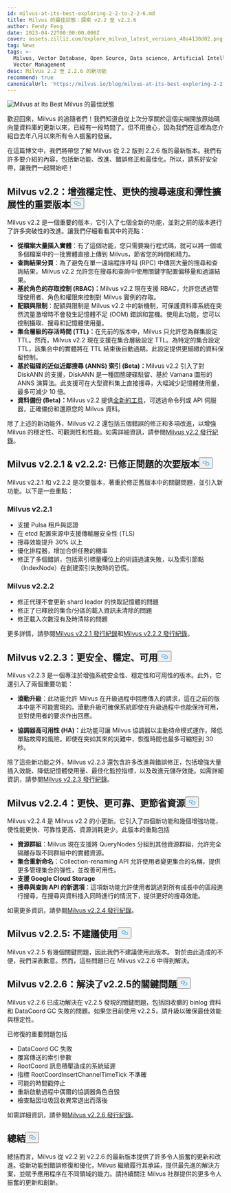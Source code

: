 ```yaml
---
id: milvus-at-its-best-exploring-2-2-to-2-2-6.md
title: Milvus 的最佳狀態：探索 v2.2 至 v2.2.6
author: Fendy Feng
date: 2023-04-22T00:00:00.000Z
cover: assets.zilliz.com/explore_milvus_latest_versions_48a4138d02.png
tag: News
tags: >-
  Milvus, Vector Database, Open Source, Data science, Artificial Intelligence,
  Vector Management
desc: Milvus 2.2 至 2.2.6 的新功能
recommend: true
canonicalUrl: 'https://milvus.io/blog/milvus-at-its-best-exploring-2-2-to-2-2-6.md'
---
```

<p>
  
   <span class="img-wrapper"> <img translate="no" src="https://assets.zilliz.com/exploring_milvus_latest_versions_4fa890533e.png" alt="Milvus at Its Best" class="doc-image" id="milvus-at-its-best" />
   </span> <span class="img-wrapper"> <span>Milvus 的最佳狀態</span> </span></p>
<p>歡迎回來，Milvus 的追隨者們！我們知道自從上次分享關於這個尖端開放原始碼向量資料庫的更新以來，已經有一段時間了。但不用擔心，因為我們在這裡為您介紹自去年八月以來所有令人振奮的發展。</p>
<p>在這篇博文中，我們將帶您了解 Milvus 從 2.2 版到 2.2.6 版的最新版本。我們有許多要介紹的內容，包括新功能、改進、錯誤修正和最佳化。所以，請系好安全帶，讓我們一起開始吧！</p>
<h2 id="Milvus-v22-a-major-release-with-enhanced-stability-faster-search-speed-and-flexible-scalability" class="common-anchor-header">Milvus v2.2：增強穩定性、更快的搜尋速度和彈性擴展性的重要版本<button data-href="#Milvus-v22-a-major-release-with-enhanced-stability-faster-search-speed-and-flexible-scalability" class="anchor-icon" translate="no">
      <svg translate="no"
        aria-hidden="true"
        focusable="false"
        height="20"
        version="1.1"
        viewBox="0 0 16 16"
        width="16"
      >
        <path
          fill="#0092E4"
          fill-rule="evenodd"
          d="M4 9h1v1H4c-1.5 0-3-1.69-3-3.5S2.55 3 4 3h4c1.45 0 3 1.69 3 3.5 0 1.41-.91 2.72-2 3.25V8.59c.58-.45 1-1.27 1-2.09C10 5.22 8.98 4 8 4H4c-.98 0-2 1.22-2 2.5S3 9 4 9zm9-3h-1v1h1c1 0 2 1.22 2 2.5S13.98 12 13 12H9c-.98 0-2-1.22-2-2.5 0-.83.42-1.64 1-2.09V6.25c-1.09.53-2 1.84-2 3.25C6 11.31 7.55 13 9 13h4c1.45 0 3-1.69 3-3.5S14.5 6 13 6z"
        ></path>
      </svg>
    </button></h2><p>Milvus v2.2 是一個重要的版本，它引入了七個全新的功能，並對之前的版本進行了許多突破性的改進。讓我們仔細看看其中的亮點：</p>
<ul>
<li><strong>從檔案大量插入實體</strong>：有了這個功能，您只需要幾行程式碼，就可以將一個或多個檔案中的一批實體直接上傳到 Milvus，節省您的時間和精力。</li>
<li><strong>查詢結果分頁</strong>：為了避免在單一遠端程序呼叫 (RPC) 中傳回大量的搜尋和查詢結果，Milvus v2.2 允許您在搜尋和查詢中使用關鍵字配置偏移量和過濾結果。</li>
<li><strong>基於角色的存取控制 (RBAC)：</strong>Milvus v2.2 現在支援 RBAC，允許您透過管理使用者、角色和權限來控制對 Milvus 實例的存取。</li>
<li><strong>配額與限制</strong>：配額與限制是 Milvus v2.2 中的新機制，可保護資料庫系統在突然流量激增時不會發生記憶體不足 (OOM) 錯誤和當機。使用此功能，您可以控制攝取、搜尋和記憶體使用量。</li>
<li><strong>集合層級的存活時間 (TTL)：</strong>在先前的版本中，Milvus 只允許您為群集設定 TTL。然而，Milvus v2.2 現在支援在集合層級設定 TTL。為特定的集合設定 TTL，該集合中的實體將在 TTL 結束後自動過期。此設定提供更細緻的資料保留控制。</li>
<li><strong>基於磁碟的近似近鄰搜尋 (ANNS) 索引 (Beta)：</strong>Milvus v2.2 引入了對 DiskANN 的支援，DiskANN 是一種固態硬碟駐留、基於 Vamana 圖形的 ANNS 演算法。此支援可在大型資料集上直接搜尋，大幅減少記憶體使用量，最多可減少 10 倍。</li>
<li><strong>資料備份 (Beta)：</strong>Milvus v2.2 提供<a href="https://github.com/zilliztech/milvus-backup">全新的工具</a>，可透過命令列或 API 伺服器，正確備份和還原您的 Milvus 資料。</li>
</ul>
<p>除了上述的新功能外，Milvus v2.2 還包括五個錯誤的修正和多項改進，以增強 Milvus 的穩定性、可觀測性和性能。如需詳細資訊，請參閱<a href="https://milvus.io/docs/release_notes.md#v220">Milvus v2.2 發行紀錄</a>。</p>
<h2 id="Milvus-v221--v222-minor-releases-with-issues-fixed" class="common-anchor-header">Milvus v2.2.1 &amp; v2.2.2: 已修正問題的次要版本<button data-href="#Milvus-v221--v222-minor-releases-with-issues-fixed" class="anchor-icon" translate="no">
      <svg translate="no"
        aria-hidden="true"
        focusable="false"
        height="20"
        version="1.1"
        viewBox="0 0 16 16"
        width="16"
      >
        <path
          fill="#0092E4"
          fill-rule="evenodd"
          d="M4 9h1v1H4c-1.5 0-3-1.69-3-3.5S2.55 3 4 3h4c1.45 0 3 1.69 3 3.5 0 1.41-.91 2.72-2 3.25V8.59c.58-.45 1-1.27 1-2.09C10 5.22 8.98 4 8 4H4c-.98 0-2 1.22-2 2.5S3 9 4 9zm9-3h-1v1h1c1 0 2 1.22 2 2.5S13.98 12 13 12H9c-.98 0-2-1.22-2-2.5 0-.83.42-1.64 1-2.09V6.25c-1.09.53-2 1.84-2 3.25C6 11.31 7.55 13 9 13h4c1.45 0 3-1.69 3-3.5S14.5 6 13 6z"
        ></path>
      </svg>
    </button></h2><p>Milvus v2.2.1 和 v2.2.2 是次要版本，著重於修正舊版本中的關鍵問題，並引入新功能。以下是一些重點：</p>
<h3 id="Milvus-v221" class="common-anchor-header">Milvus v2.2.1</h3><ul>
<li>支援 Pulsa 租戶與認證</li>
<li>在 etcd 配置來源中支援傳輸層安全性 (TLS)</li>
<li>搜尋效能提升 30% 以上</li>
<li>優化排程器，增加合併任務的機率</li>
<li>修正了多個錯誤，包括索引標量欄位上的術語過濾失敗，以及索引節點（IndexNode）在創建索引失敗時的恐慌。</li>
</ul>
<h3 id="Milvus-v222" class="common-anchor-header">Milvus v2.2.2</h3><ul>
<li>修正代理不會更新 shard leader 的快取記憶體的問題</li>
<li>修正了已釋放的集合/分區的載入資訊未清除的問題</li>
<li>修正載入次數沒有及時清除的問題</li>
</ul>
<p>更多詳情，請參閱<a href="https://milvus.io/docs/release_notes.md#v221">Milvus v2.2.1 發行紀錄</a>和<a href="https://milvus.io/docs/release_notes.md#v222">Milvus v2.2.2 發行紀錄</a>。</p>
<h2 id="Milvus-v223-more-secure-stable-and-available" class="common-anchor-header">Milvus v2.2.3：更安全、穩定、可用<button data-href="#Milvus-v223-more-secure-stable-and-available" class="anchor-icon" translate="no">
      <svg translate="no"
        aria-hidden="true"
        focusable="false"
        height="20"
        version="1.1"
        viewBox="0 0 16 16"
        width="16"
      >
        <path
          fill="#0092E4"
          fill-rule="evenodd"
          d="M4 9h1v1H4c-1.5 0-3-1.69-3-3.5S2.55 3 4 3h4c1.45 0 3 1.69 3 3.5 0 1.41-.91 2.72-2 3.25V8.59c.58-.45 1-1.27 1-2.09C10 5.22 8.98 4 8 4H4c-.98 0-2 1.22-2 2.5S3 9 4 9zm9-3h-1v1h1c1 0 2 1.22 2 2.5S13.98 12 13 12H9c-.98 0-2-1.22-2-2.5 0-.83.42-1.64 1-2.09V6.25c-1.09.53-2 1.84-2 3.25C6 11.31 7.55 13 9 13h4c1.45 0 3-1.69 3-3.5S14.5 6 13 6z"
        ></path>
      </svg>
    </button></h2><p>Milvus v2.2.3 是一個專注於增強系統安全性、穩定性和可用性的版本。此外，它還引入了兩個重要功能：</p>
<ul>
<li><p><strong>滾動升級</strong>：此功能允許 Milvus 在升級過程中回應傳入的請求，這在之前的版本中是不可能實現的。滾動升級可確保系統即使在升級過程中也能保持可用，並對使用者的要求作出回應。</p></li>
<li><p><strong>協調器高可用性 (HA)：</strong>此功能可讓 Milvus 協調器以主動待命模式運作，降低單點故障的風險。即使在突如其來的災難中，恢復時間也最多可縮短到 30 秒。</p></li>
</ul>
<p>除了這些新功能之外，Milvus v2.2.3 還包含許多改進與錯誤修正，包括增強大量插入效能、降低記憶體使用量、最佳化監控指標，以及改進元儲存效能。如需詳細資訊，請參閱<a href="https://milvus.io/docs/release_notes.md#v223">Milvus v2.2.3 發行紀錄</a>。</p>
<h2 id="Milvus-v224-faster-more-reliable-and-resource-saving" class="common-anchor-header">Milvus v2.2.4：更快、更可靠、更節省資源<button data-href="#Milvus-v224-faster-more-reliable-and-resource-saving" class="anchor-icon" translate="no">
      <svg translate="no"
        aria-hidden="true"
        focusable="false"
        height="20"
        version="1.1"
        viewBox="0 0 16 16"
        width="16"
      >
        <path
          fill="#0092E4"
          fill-rule="evenodd"
          d="M4 9h1v1H4c-1.5 0-3-1.69-3-3.5S2.55 3 4 3h4c1.45 0 3 1.69 3 3.5 0 1.41-.91 2.72-2 3.25V8.59c.58-.45 1-1.27 1-2.09C10 5.22 8.98 4 8 4H4c-.98 0-2 1.22-2 2.5S3 9 4 9zm9-3h-1v1h1c1 0 2 1.22 2 2.5S13.98 12 13 12H9c-.98 0-2-1.22-2-2.5 0-.83.42-1.64 1-2.09V6.25c-1.09.53-2 1.84-2 3.25C6 11.31 7.55 13 9 13h4c1.45 0 3-1.69 3-3.5S14.5 6 13 6z"
        ></path>
      </svg>
    </button></h2><p>Milvus v2.2.4 是 Milvus v2.2 的小更新。它引入了四個新功能和幾個增強功能，使性能更快、可靠性更高、資源消耗更少。此版本的重點包括</p>
<ul>
<li><strong>資源群組</strong>：Milvus 現在支援將 QueryNodes 分組到其他資源群組，允許完全隔離存取不同群組中的實體資源。</li>
<li><strong>集合重新命名</strong>：Collection-renaming API 允許使用者變更集合的名稱，提供更多管理集合的彈性，並改善可用性。</li>
<li><strong>支援 Google Cloud Storage</strong></li>
<li><strong>搜尋與查詢 API 的新選項</strong>：這項新功能允許使用者跳過對所有成長中的區段進行搜尋，在搜尋與資料插入同時進行的情況下，提供更好的搜尋效能。</li>
</ul>
<p>如需更多資訊，請參閱<a href="https://milvus.io/docs/release_notes.md#v224">Milvus v2.2.4 發行紀錄</a>。</p>
<h2 id="Milvus-v225-NOT-RECOMMENDED" class="common-anchor-header">Milvus v2.2.5: 不建議使用<button data-href="#Milvus-v225-NOT-RECOMMENDED" class="anchor-icon" translate="no">
      <svg translate="no"
        aria-hidden="true"
        focusable="false"
        height="20"
        version="1.1"
        viewBox="0 0 16 16"
        width="16"
      >
        <path
          fill="#0092E4"
          fill-rule="evenodd"
          d="M4 9h1v1H4c-1.5 0-3-1.69-3-3.5S2.55 3 4 3h4c1.45 0 3 1.69 3 3.5 0 1.41-.91 2.72-2 3.25V8.59c.58-.45 1-1.27 1-2.09C10 5.22 8.98 4 8 4H4c-.98 0-2 1.22-2 2.5S3 9 4 9zm9-3h-1v1h1c1 0 2 1.22 2 2.5S13.98 12 13 12H9c-.98 0-2-1.22-2-2.5 0-.83.42-1.64 1-2.09V6.25c-1.09.53-2 1.84-2 3.25C6 11.31 7.55 13 9 13h4c1.45 0 3-1.69 3-3.5S14.5 6 13 6z"
        ></path>
      </svg>
    </button></h2><p>Milvus v2.2.5 有幾個關鍵問題，因此我們不建議使用此版本。  對於由此造成的不便，我們深表歉意。然而，這些問題已在 Milvus v2.2.6 中得到解決。</p>
<h2 id="Milvus-v226-resolves-critical-issues-from-v225" class="common-anchor-header">Milvus v2.2.6：解決了v2.2.5的關鍵問題<button data-href="#Milvus-v226-resolves-critical-issues-from-v225" class="anchor-icon" translate="no">
      <svg translate="no"
        aria-hidden="true"
        focusable="false"
        height="20"
        version="1.1"
        viewBox="0 0 16 16"
        width="16"
      >
        <path
          fill="#0092E4"
          fill-rule="evenodd"
          d="M4 9h1v1H4c-1.5 0-3-1.69-3-3.5S2.55 3 4 3h4c1.45 0 3 1.69 3 3.5 0 1.41-.91 2.72-2 3.25V8.59c.58-.45 1-1.27 1-2.09C10 5.22 8.98 4 8 4H4c-.98 0-2 1.22-2 2.5S3 9 4 9zm9-3h-1v1h1c1 0 2 1.22 2 2.5S13.98 12 13 12H9c-.98 0-2-1.22-2-2.5 0-.83.42-1.64 1-2.09V6.25c-1.09.53-2 1.84-2 3.25C6 11.31 7.55 13 9 13h4c1.45 0 3-1.69 3-3.5S14.5 6 13 6z"
        ></path>
      </svg>
    </button></h2><p>Milvus v2.2.6 已成功解決在 v2.2.5 發現的關鍵問題，包括回收髒的 binlog 資料和 DataCoord GC 失敗的問題。如果您目前使用 v2.2.5，請升級以確保最佳效能與穩定性。</p>
<p>已修復的重要問題包括</p>
<ul>
<li>DataCoord GC 失敗</li>
<li>覆寫傳送的索引參數</li>
<li>RootCoord 訊息積壓造成的系統延遲</li>
<li>指標 RootCoordInsertChannelTimeTick 不準確</li>
<li>可能的時間戳停止</li>
<li>重新啟動過程中偶爾的協調器角色自毀</li>
<li>檢查點因垃圾回收異常退出而落後</li>
</ul>
<p>如需詳細資訊，請參閱<a href="https://milvus.io/docs/release_notes.md#v226">Milvus v2.2.6 發行紀錄</a>。</p>
<h2 id="Summary" class="common-anchor-header">總結<button data-href="#Summary" class="anchor-icon" translate="no">
      <svg translate="no"
        aria-hidden="true"
        focusable="false"
        height="20"
        version="1.1"
        viewBox="0 0 16 16"
        width="16"
      >
        <path
          fill="#0092E4"
          fill-rule="evenodd"
          d="M4 9h1v1H4c-1.5 0-3-1.69-3-3.5S2.55 3 4 3h4c1.45 0 3 1.69 3 3.5 0 1.41-.91 2.72-2 3.25V8.59c.58-.45 1-1.27 1-2.09C10 5.22 8.98 4 8 4H4c-.98 0-2 1.22-2 2.5S3 9 4 9zm9-3h-1v1h1c1 0 2 1.22 2 2.5S13.98 12 13 12H9c-.98 0-2-1.22-2-2.5 0-.83.42-1.64 1-2.09V6.25c-1.09.53-2 1.84-2 3.25C6 11.31 7.55 13 9 13h4c1.45 0 3-1.69 3-3.5S14.5 6 13 6z"
        ></path>
      </svg>
    </button></h2><p>總括而言，Milvus 從 v2.2 到 v2.2.6 的最新版本提供了許多令人振奮的更新和改進。從新功能到錯誤修復和優化，Milvus 繼續履行其承諾，提供最先進的解決方案，並賦予應用程序在不同領域的能力。請持續關注 Milvus 社群提供的更多令人振奮的更新和創新。</p>
